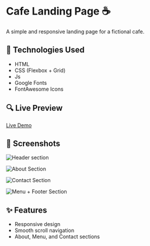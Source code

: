 
# Cafe Landing Page ☕

A simple and responsive landing page for a fictional cafe.

## 🔧 Technologies Used
- HTML
- CSS (Flexbox + Grid)
- Js 
- Google Fonts
- FontAwesome Icons

## 🔍 Live Preview
[Live Demo](https://cafe-responsive-landing-page.netlify.app/)

## 📸 Screenshots
![Header section](image.png)

![About Section](image2.png)

![Contact Section](image3.png)

![Menu + Footer Section](image4.png)

## ✨ Features
- Responsive design
- Smooth scroll navigation
- About, Menu, and Contact sections
